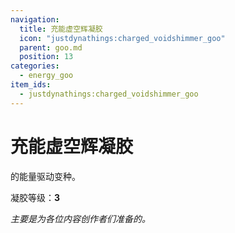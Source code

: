 ```yaml
---
navigation:
  title: 充能虚空辉凝胶
  icon: "justdynathings:charged_voidshimmer_goo"
  parent: goo.md
  position: 13
categories:
  - energy_goo
item_ids:
  - justdynathings:charged_voidshimmer_goo
---
```


# 充能虚空辉凝胶

<ItemLink id="justdirethings:gooblock_tier3"/>的能量驱动变种。

凝胶等级：**3**

<BlockImage id="justdynathings:charged_voidshimmer_goo" scale="4.0" p:alive="false"/>
<BlockImage id="justdynathings:charged_voidshimmer_goo" scale="4.0" p:alive="true"/>

<RecipeFor id="justdynathings:charged_voidshimmer_goo" />

*主要是为各位内容创作者们准备的。*

